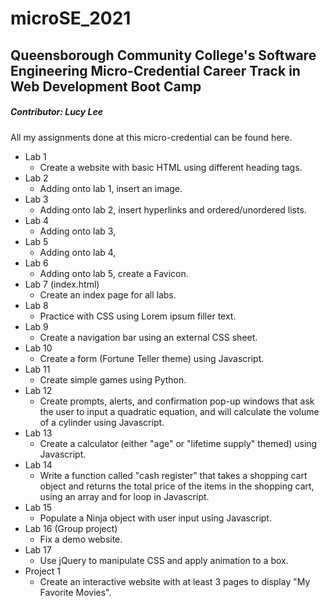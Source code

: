 # microSE_2021

## Queensborough Community College's Software Engineering Micro-Credential Career Track in Web Development Boot Camp
##### Contributor: Lucy Lee

All my assignments done at this micro-credential can be found here.
- Lab 1
  - Create a website with basic HTML using different heading tags.
- Lab 2
  - Adding onto lab 1, insert an image.
- Lab 3
  - Adding onto lab 2, insert hyperlinks and ordered/unordered lists.
- Lab 4
  - Adding onto lab 3, 
- Lab 5
  - Adding onto lab 4,
- Lab 6
  - Adding onto lab 5, create a Favicon.
- Lab 7 (index.html)
  - Create an index page for all labs.
- Lab 8
  - Practice with CSS using Lorem ipsum filler text.
- Lab 9
  - Create a navigation bar using an external CSS sheet.
- Lab 10
  - Create a form (Fortune Teller theme) using Javascript.
- Lab 11
  - Create simple games using Python.
- Lab 12
  - Create prompts, alerts, and confirmation pop-up windows that ask the user to input a quadratic equation, and will calculate the volume of a cylinder using Javascript.
- Lab 13
  - Create a calculator (either "age" or "lifetime supply" themed) using Javascript.
- Lab 14
  - Write a function called "cash register" that takes a shopping cart object and returns the total price of the items in the shopping cart, using an array and for loop in Javascript.
- Lab 15
  - Populate a Ninja object with user input using Javascript.
- Lab 16 (Group project)
  - Fix a demo website.
- Lab 17
  - Use jQuery to manipulate CSS and apply animation to a box.
- Project 1
  - Create an interactive website with at least 3 pages to display "My Favorite Movies".

